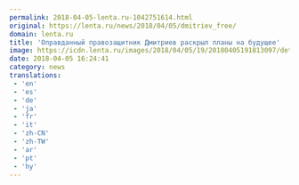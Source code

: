 ```yaml
---
permalink: 2018-04-05-lenta.ru-1042751614.html
original: https://lenta.ru/news/2018/04/05/dmitriev_free/
domain: lenta.ru
title: 'Оправданный правозащитник Дмитриев раскрыл планы на будущее'
image: https://icdn.lenta.ru/images/2018/04/05/19/20180405191813097/detail_8ea97e74c441613c39f4d46a52af1071.jpg
date: 2018-04-05 16:24:41
category: news
translations: 
 - 'en'
 - 'es'
 - 'de'
 - 'ja'
 - 'fr'
 - 'it'
 - 'zh-CN'
 - 'zh-TW'
 - 'ar'
 - 'pt'
 - 'hy'
---
```


